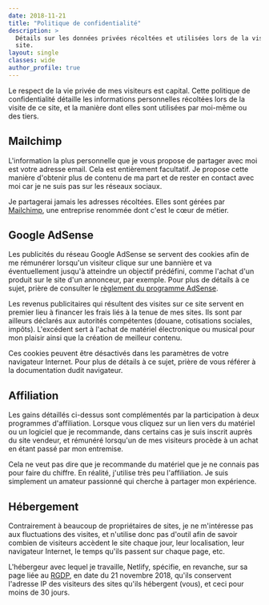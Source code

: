 ```yaml
---
date: 2018-11-21
title: "Politique de confidentialité"
description: >
  Détails sur les données privées récoltées et utilisées lors de la visite du 
  site.
layout: single
classes: wide
author_profile: true
---
```


Le respect de la vie privée de mes visiteurs est capital. Cette politique de 
confidentialité détaille les informations personnelles récoltées lors de la 
visite de ce site, et la manière dont elles sont utilisées par moi-même ou des 
tiers.

## Mailchimp

L'information la plus personnelle que je vous propose de partager avec moi est 
votre adresse email. Cela est entièrement facultatif. Je propose cette manière 
d'obtenir plus de contenu de ma part et de rester en contact avec moi car je ne 
suis pas sur les réseaux sociaux.

Je partagerai jamais les adresses récoltées. Elles sont gérées par 
[Mailchimp][mailchimp], une entreprise renommée dont c'est le cœur de métier.

## Google AdSense

Les publicités du réseau Google AdSense se servent des cookies afin de me 
rémunérer lorsqu'un visiteur clique sur une bannière et va éventuellement 
jusqu'à atteindre un objectif prédéfini, comme l'achat d'un produit sur le site 
d'un annonceur, par exemple. Pour plus de détails à ce sujet, prière de 
consulter le [règlement du programme AdSense][adsense].

Les revenus publicitaires qui résultent des visites sur ce site servent en 
premier lieu à financer les frais liés à la tenue de mes sites. Ils sont par 
ailleurs déclarés aux autorités compétentes (douane, cotisations sociales, 
impôts). L'excédent sert à l'achat de matériel électronique ou musical pour mon 
plaisir ainsi que la création de meilleur contenu.

Ces cookies peuvent être désactivés dans les paramètres de votre navigateur 
Internet. Pour plus de détails à ce sujet, prière de vous référer à la 
documentation dudit navigateur.

## Affiliation

Les gains détaillés ci-dessus sont complémentés par la participation à deux 
programmes d'affiliation. Lorsque vous cliquez sur un lien vers du matériel ou 
un logiciel que je recommande, dans certains cas je suis inscrit auprès du site 
vendeur, et rémunéré lorsqu'un de mes visiteurs procède à un achat en étant 
passé par mon entremise.

Cela ne veut pas dire que je recommande du matériel que je ne connais pas pour 
faire du chiffre. En réalité, j'utilise très peu l'affiliation. Je suis 
simplement un amateur passionné qui cherche à partager mon expérience.

## Hébergement

Contrairement à beaucoup de propriétaires de sites, je ne m'intéresse pas aux 
fluctuations des visites, et n'utilise donc pas d'outil afin de savoir combien 
de visiteurs accèdent le site chaque jour, leur localisation, leur navigateur 
Internet, le temps qu'ils passent sur chaque page, etc.

L'hébergeur avec lequel je travaille, Netlify, spécifie, en revanche, sur sa 
page liée au [RGDP][netlify], en date du 21 novembre 2018, qu'ils conservent 
l'adresse IP des visiteurs des sites qu'ils hébergent (vous), et ceci pour 
moins de 30 jours.

[mailchimp]:https//mailchimp.com
[adsense]:https://support.google.com/adsense/answer/48182?hl=fr
[netlify]:https://www.netlify.com/gdpr/
